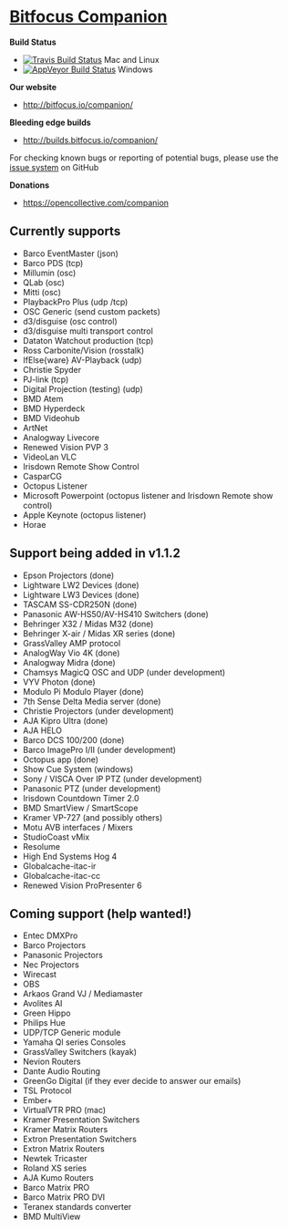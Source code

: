 # [Bitfocus Companion](http://bitfocus.io/companion)

**Build Status**
* [![Travis Build Status](https://travis-ci.org/bitfocus/companion.svg?branch=master)](https://travis-ci.org/bitfocus/companion) Mac and Linux
* [![AppVeyor Build Status](https://ci.appveyor.com/api/projects/status/github/bitfocus/companion?branch=master&svg=true)](https://ci.appveyor.com/project/haakonnessjoen/companion/branch/master) Windows

**Our website**
* http://bitfocus.io/companion/

**Bleeding edge builds**
* http://builds.bitfocus.io/companion/

For checking known bugs or reporting of potential bugs, please use the [issue system](https://github.com/bitfocus/companion/issues) on GitHub

**Donations**
* https://opencollective.com/companion

## Currently supports
* Barco EventMaster (json)
* Barco PDS (tcp)
* Millumin (osc)
* QLab (osc)
* Mitti (osc)
* PlaybackPro Plus (udp /tcp)
* OSC Generic (send custom packets)
* d3/disguise (osc control)
* d3/disguise multi transport control
* Dataton Watchout production (tcp)
* Ross Carbonite/Vision (rosstalk)
* IfElse{ware} AV-Playback (udp)
* Christie Spyder
* PJ-link (tcp)
* Digital Projection (testing) (udp)
* BMD Atem
* BMD Hyperdeck
* BMD Videohub
* ArtNet
* Analogway Livecore
* Renewed Vision PVP 3
* VideoLan VLC
* Irisdown Remote Show Control
* CasparCG
* Octopus Listener
* Microsoft Powerpoint (octopus listener and Irisdown Remote show control)
* Apple Keynote (octopus listener)
* Horae


## Support being added in v1.1.2
* Epson Projectors (done)
* Lightware LW2 Devices (done)
* Lightware LW3 Devices (done)
* TASCAM SS-CDR250N (done)
* Panasonic AW-HS50/AV-HS410 Switchers (done)
* Behringer X32 / Midas M32 (done)
* Behringer X-air / Midas XR series (done)
* GrassValley AMP protocol
* AnalogWay Vio 4K (done)
* Analogway Midra (done)
* Chamsys MagicQ  OSC and UDP (under development)
* VYV Photon (done)
* Modulo Pi Modulo Player (done)
* 7th Sense Delta Media server (done)
* Christie Projectors (under development)
* AJA Kipro Ultra (done)
* AJA HELO
* Barco DCS 100/200 (done)
* Barco ImagePro I/II (under development)
* Octopus app (done)
* Show Cue System (windows)
* Sony / VISCA Over IP PTZ (under development)
* Panasonic PTZ (under development)
* Irisdown Countdown Timer 2.0
* BMD SmartView / SmartScope
* Kramer VP-727 (and possibly others)
* Motu AVB interfaces / Mixers
* StudioCoast vMix
* Resolume
* High End Systems Hog 4
* Globalcache-itac-ir
* Globalcache-itac-cc
* Renewed Vision ProPresenter 6


## Coming support (help wanted!)
* Entec DMXPro
* Barco Projectors
* Panasonic Projectors
* Nec Projectors
* Wirecast
* OBS
* Arkaos Grand VJ / Mediamaster
* Avolites AI
* Green Hippo
* Philips Hue
* UDP/TCP Generic module
* Yamaha Ql series Consoles
* GrassValley Switchers (kayak)
* Nevion Routers
* Dante Audio Routing
* GreenGo Digital (if they ever decide to answer our emails)
* TSL Protocol
* Ember+
* VirtualVTR PRO (mac)
* Kramer Presentation Switchers
* Kramer Matrix Routers
* Extron Presentation Switchers
* Extron Matrix Routers
* Newtek Tricaster
* Roland XS series
* AJA Kumo Routers
* Barco Matrix PRO
* Barco Matrix PRO DVI
* Teranex standards converter
* BMD MultiView
